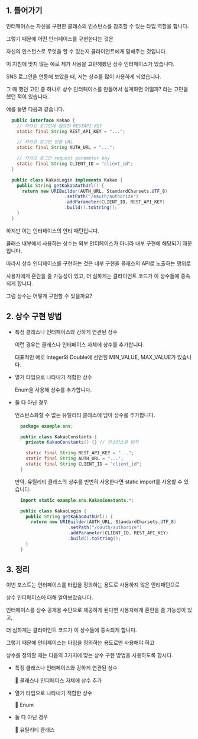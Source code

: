 ## 1. 들어가기

인터페이스는 자신을 구현한 클래스의 인스턴스를 참조할 수 있는 타입 역할을 합니다.

그렇기 때문에 어떤 인터페이스를 구현한다는 것은

자신의 인스턴스로 무엇을 할 수 있는지 클라이언트에게 말해주는 것입니다.

이 지침에 맞지 않는 예로 제가 사용을 고민해봤던 상수 인터페이스가 있습니다.

SNS 로그인을 연동해 보았을 때, 저는 상수를 많이 사용하게 되었습니다.

그 때 했던 고민 중 하나로 상수 인터페이스를 만들어서 설계하면 어떨까? 라는 고민을 했던 적이 있습니다.

예를 들면 다음과 같습니다.

```java
  public interface Kakao {
    // 카카오 로그인에 필요한 RESTAPI KEY
    static final String REST_API_KEY = "...";

    // 카카오 로그인 인증 URL
    static final String AUTH_URL = "...";

    // 카카오 로그인 request parameter key
    static final String CLIENT_ID = "client_id";
  }
```

```java
  public class KakaoLogin implements Kakao {
    public String getKakaoAuthUrl() {
      return new URIBuilder(AUTH_URL, StandardCharsets.UTF_8)
                      .setPath("/oauth/authorize")
                      .addParameter(CLIENT_ID, REST_API_KEY)
                      .build().toString();
    }
  }
```

하지만 이는 인터페이스의 안티 패턴입니다.

클래스 내부에서 사용하는 상수는 외부 인터페이스가 아니라 내부 구현에 해당되기 때문입니다.

따라서 상수 인터페이스를 구현하는 것은 내부 구현을 클래스의 API로 노출하는 행위로

사용자에게 혼란을 줄 가능성이 있고, 더 심하게는 클라이언트 코드가 이 상수들에 종속되게 합니다.

그럼 상수는 어떻게 구현할 수 있을까요?

## 2. 상수 구현 방법

* 특정 클래스나 인터페이스와 강하게 연관된 상수

  이런 경우는 클래스나 인터페이스 자체에 상수를 추가합니다.

  대표적인 예로 Integer와 Double에 선언된 MIN_VALUE, MAX_VALUE가 있습니다.

* 열거 타입으로 나타내기 적합한 상수

  Enum을 사용해 상수를 추가합니다.

* 둘 다 아닌 경우

  인스턴스화할 수 없는 유틸리티 클래스에 담아 상수를 추가합니다.

  ```java
    package example.sns;

    public class KakaoConstants {
      private KakaoConstants() {} // 인스턴스화 방지

      static final String REST_API_KEY = "...";
      static final String AUTH_URL = "...";
      static final String CLIENT_ID = "client_id";
    }
  ```

  만약, 유틸리티 클래스의 상수를 빈번히 사용한다면 static import를 사용할 수 있습니다.

  ```java
    import static example.sns.KakaoConstants.*;

    public class KakaoLogin {
      public String getKakaoAuthUrl() {
        return new URIBuilder(AUTH_URL, StandardCharsets.UTF_8)
                      .setPath("/oauth/authorize")
                      .addParameter(CLIENT_ID, REST_API_KEY)
                      .build().toString();
      }
    }
  ```

## 3. 정리

이번 포스트는 인터페이스를 타입을 정의하는 용도로 사용하지 않은 안티패턴으로

상수 인터페이스에 대해 알아보았습니다.

인터페이스를 상수 공개용 수단으로 제공하게 된다면 사용자에게 혼란을 줄 가능성이 있고,

더 심하게는 클라이언트 코드가 이 상수들에 종속되게 합니다.

그렇기 때문에 인터페이스는 타입을 정의하는 용도로만 사용해야 하고

상수를 정의할 때는 다음의 3가지에 맞는 상수 구현 방법을 사용하도록 합시다.

* 특정 클래스나 인터페이스와 강하게 연관된 상수 

  🎯 클래스나 인터페이스 자체에 상수 추가

* 열거 타입으로 나타내기 적합한 상수

  🎯 Enum

* 둘 다 아닌 경우

  🎯 유틸리티 클래스